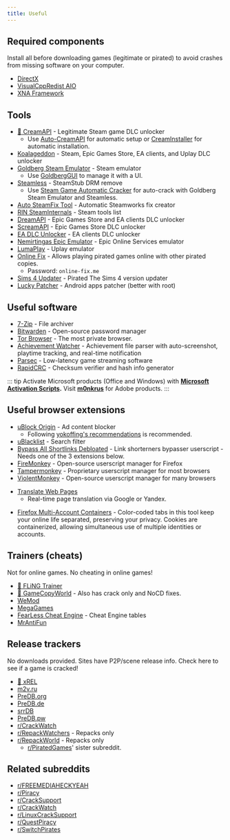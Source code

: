 ```yaml
---
title: Useful
---
```


## Required components

Install all before downloading games (legitimate or pirated) to avoid crashes from missing software
on your computer.

- [DirectX](https://www.microsoft.com/download/details.aspx?id=35)
- [VisualCppRedist AIO](https://github.com/abbodi1406/vcredist/releases/latest)
- [XNA Framework](https://www.microsoft.com/download/details.aspx?id=20914)

## Tools

- [🌟 CreamAPI](https://cs.rin.ru/forum/viewtopic.php?f=29&t=70576) - Legitimate Steam game DLC
  unlocker
  - Use [Auto-CreamAPI](https://cs.rin.ru/forum/viewtopic.php?p=2013521) for automatic setup or
    [CreamInstaller](https://github.com/pointfeev/CreamInstaller) for automatic installation.
- [Koalageddon](https://github.com/acidicoala/Koalageddon) - Steam, Epic Games Store, EA clients,
  and Uplay DLC unlocker
- [Goldberg Steam Emulator](https://cs.rin.ru/forum/viewtopic.php?f=29&t=91627) - Steam emulator
  - Use [GoldbergGUI](https://cs.rin.ru/forum/viewtopic.php?f=29&t=111152) to manage it with a UI.
- [Steamless](https://github.com/atom0s/Steamless) - SteamStub DRM remove
  - Use [Steam Game Automatic Cracker](https://github.com/oureveryday/Steam-auto-crack) for
    auto-crack with Goldberg Steam Emulator and Steamless.
- [Auto SteamFix Tool](https://cs.rin.ru/forum/viewtopic.php?f=29&t=97112) - Automatic Steamworks
  fix creator
- [RIN SteamInternals](https://cs.rin.ru/forum/viewtopic.php?f=10&t=65887) - Steam tools list
- [DreamAPI](https://cs.rin.ru/forum/viewtopic.php?f=10&t=111520) - Epic Games Store and EA clients
  DLC unlocker
- [ScreamAPI](https://github.com/acidicoala/ScreamAPI) - Epic Games Store DLC unlocker
- [EA DLC Unlocker](https://cs.rin.ru/forum/viewtopic.php?f=20&t=104412) - EA clients DLC unlocker
- [Nemirtingas Epic Emulator](https://cs.rin.ru/forum/viewtopic.php?f=29&t=105551) - Epic Online
  Services emulator
- [LumaPlay](https://cs.rin.ru/forum/viewtopic.php?f=29&t=67197) - Uplay emulator
- [Online Fix](https://online-fix.me) - Allows playing pirated games online with other pirated
  copies.
  - Password: `online-fix.me`
- [Sims 4 Updater](https://cs.rin.ru/forum/viewtopic.php?f=29&t=102519) - Pirated The Sims 4 version
  updater
- [Lucky Patcher](https://www.luckypatchers.com) - Android apps patcher (better with root)

## Useful software

- [7-Zip](https://7-zip.org) - File archiver
- [Bitwarden](https://bitwarden.com) - Open-source password manager
- [Tor Browser](https://www.torproject.org) - The most private browser.
- [Achievement Watcher](https://xan105.github.io/Achievement-Watcher) - Achievement file parser with
  auto-screenshot, playtime tracking, and real-time notification
- [Parsec](https://parsec.app) - Low-latency game streaming software
- [RapidCRC](https://ov2.eu/programs/rapidcrc-unicode) - Checksum verifier and hash info generator

::: tip
Activate Microsoft products (Office and Windows) with
**[Microsoft Activation Scripts](https://github.com/massgravel/Microsoft-Activation-Scripts).**
Visit **[m0nkrus](https://w14.monkrus.ws)** for Adobe products.
:::

## Useful browser extensions

- [uBlock Origin](https://ublockorigin.com) - Ad content blocker
  - Following
    [yokoffing's recommendations](https://github.com/yokoffing/filterlists#recommended-filters-for-ublock-origin)
    is recommended.
- [uBlacklist](https://iorate.github.io/ublacklist/docs) - Search filter
- [Bypass All Shortlinks Debloated](https://codeberg.org/Amm0ni4/bypass-all-shortlinks-debloated) -
  Link shorterners bypasser userscript - Needs one of the 3 extensions below.
- [FireMonkey](https://addons.mozilla.org/firefox/addon/firemonkey) - Open-source userscript manager
  for Firefox
- [Tampermonkey](https://www.tampermonkey.net) - Proprietary userscript manager for most browsers
- [ViolentMonkey](https://violentmonkey.github.io) - Open-source userscript manager for many
browsers

<ul>
  <li id="translator"><a href="https://github.com/FilipePS/Traduzir-paginas-web">Translate Web Pages</a>
    <ul>
      <li>Real-time page translation via Google or Yandex.</li>
    </ul>
  </li>
</ul>

- [Firefox Multi-Account Containers](https://github.com/mozilla/multi-account-containers) -
  Color-coded tabs in this tool keep your online life separated, preserving your privacy. Cookies
  are containerized, allowing simultaneous use of multiple identities or accounts.

## Trainers (cheats)

Not for online games. No cheating in online games!

- [🌟 FLiNG Trainer](https://flingtrainer.com)
- [🌟 GameCopyWorld](https://gamecopyworld.com/games) - Also has crack only and NoCD fixes.
- [WeMod](https://www.wemod.com)
- [MegaGames](https://megagames.com)
- [FearLess Cheat Engine](https://fearlessrevolution.com) - Cheat Engine tables
- [MrAntiFun](https://mrantifun.net)

## Release trackers

No downloads provided. Sites have P2P/scene release info. Check here to see if a game is cracked!

- [🌟 xREL](https://www.xrel.to/games-release-list.html?lang=en_US)
- [m2v.ru](https://m2v.ru/?func=part&Part=3)
- [PreDB.org](https://predb.org/cats/GAMES)
- [PreDB.de](https://predb.de/section/GAMES)
- [srrDB](https://www.srrdb.com/browse/category:pc/1)
- [PreDB.pw](https://predb.pw)
- [r/CrackWatch](https://www.reddit.com/r/CrackWatch)
- [r/RepackWatchers](https://www.reddit.com/r/RepackWatchers) - Repacks only
- [r/RepackWorld](https://www.reddit.com/r/RepackWorld) - Repacks only
  - [r/PiratedGames](https://www.reddit.com/r/PiratedGames)' sister subreddit.

## Related subreddits

- [r/FREEMEDIAHECKYEAH](https://www.reddit.com/r/FREEMEDIAHECKYEAH)
- [r/Piracy](https://www.reddit.com/r/Piracy)
- [r/CrackSupport](https://www.reddit.com/r/CrackSupport)
- [r/CrackWatch](https://www.reddit.com/r/CrackWatch)
- [r/LinuxCrackSupport](https://www.reddit.com/r/LinuxCrackSupport)
- [r/QuestPiracy](https://www.reddit.com/r/QuestPiracy)
- [r/SwitchPirates](https://www.reddit.com/r/SwitchPirates)
